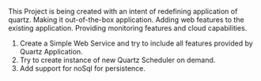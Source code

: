 This Project is being created with an intent of redefining
application of quartz. Making it out-of-the-box application.
Adding web features to the existing application. Providing
monitoring features and cloud capabilities.

1. Create a Simple Web Service and try to include all features
provided by Quartz Application.
2. Try to create instance of new Quartz Scheduler on demand.
3. Add support for noSql for persistence.
